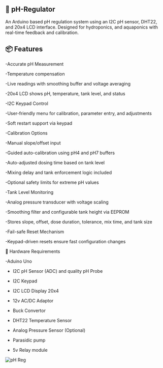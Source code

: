 🌿 pH-Regulator
----

An Arduino based pH regulation system using an I2C pH sensor, DHT22, and 20x4 LCD interface. Designed for hydroponics, and aquaponics with real-time feedback and calibration.


📦 Features
----

-Accurate pH Measurement

-Temperature compensation

-Live readings with smoothing buffer and voltage averaging

-20x4 LCD shows pH, temperature, tank level, and status

-I2C Keypad Control

-User-friendly menu for calibration, parameter entry, and adjustments

-Soft restart support via keypad

-Calibration Options

-Manual slope/offset input

-Guided auto-calibration using pH4 and pH7 buffers

-Auto-adjusted dosing time based on tank level

-Mixing delay and tank enforcement logic included

-Optional safety limits for extreme pH values

-Tank Level Monitoring

-Analog pressure transducer with voltage scaling

-Smoothing filter and configurable tank height via EEPROM

-Stores slope, offset, dose duration, tolerance, mix time, and tank size

-Fail-safe Reset Mechanism

-Keypad-driven resets ensure fast configuration changes



🔧 Hardware Requirements



-Aduino Uno
- I2C pH Sensor (ADC) and quality pH Probe

- I2C Keypad 

- I2C LCD Display 20x4

- 12v AC/DC Adaptor
 
- Buck Convertor 

- DHT22 Temperature Sensor

- Analog Pressure Sensor (Optional)

- Parasidic pump

- 5v Relay module



![pH Reg](https://github.com/user-attachments/assets/ec10667a-b4d3-46e3-af85-576bc69abe67)

